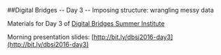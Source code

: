 ##Digital Bridges -- Day 3 -- Imposing structure: wrangling messy data

Materials for Day 3 of [Digital Bridges Summer Institute](http://iowadigitalbridges.com/about/summer-institutes/2016-summer-institute/)  

Morning presentation slides: [http://bit.ly/dbsi2016-day3](http://bit.ly/dbsi2016-day3)
